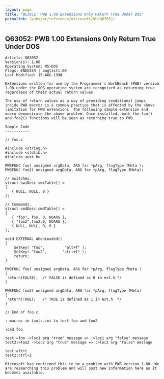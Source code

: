 ```yaml
---
layout: page
title: "Q63052: PWB 1.00 Extensions Only Return True Under DOS"
permalink: /pubs/pc/reference/microsoft/kb/Q63052/
---
```


## Q63052: PWB 1.00 Extensions Only Return True Under DOS

	Article: Q63052
	Version(s): 1.00
	Operating System: MS-DOS
	Flags: ENDUSER | buglist1.00
	Last Modified: 15-AUG-1990
	
	Extensions written for use by the Programmer's WorkBench (PWB) version
	1.00 under the DOS operating system are recognized as returning true
	regardless of their actual return values.
	
	The use of return values as a way of providing conditional jumps
	inside PWB macros is a common practice that is affected by the above
	limitation for PWB extensions. The following sample extension and
	macro demonstrate the above problem. Once installed, both the foo()
	and foo2() functions will be seen as returning true to PWB.
	
	Sample Code
	-----------
	
	// foo.c
	
	#include <string.h>
	#include <stdlib.h>
	#include <ext.h>
	
	PWBFUNC foo( unsigned argData, ARG far *pArg, flagType fMeta );
	PWBFUNC foo2( unsigned argData, ARG far *pArg, flagType fMeta);
	
	// Switches.
	struct swiDesc swiTable[] =
	{
	   { NULL, NULL, 0 }
	};
	
	// Commands.
	struct cmdDesc cmdTable[] =
	{
	   { "foo", foo, 0, NOARG },
	   { "foo2",foo2,0, NOARG },
	   { NULL, NULL, 0, 0 }
	};
	
	void EXTERNAL WhenLoaded()
	{
	    SetKey( "foo",         "alt+f" );
	    SetKey( "foo2",       "ctrl+f" );
	    return;
	}
	
	PWBFUNC foo( unsigned argData, ARG far *pArg, flagType fMeta )
	{
	 return(FALSE);  /* FALSE is defined as 0 in ext.h */
	}
	
	PWBFUNC foo2( unsigned argData, ARG far *pArg, flagType fMeta)
	{
	 return(TRUE);   /* TRUE is defined as 1 in ext.h  */
	}
	
	// End of foo.c
	
	; macros in tools.ini to test foo and foo2
	
	load foo
	
	test:=foo ->loc1 arg "true" message => :>loc1 arg "false" message
	test2:=foo2 ->loc2 arg "true" message => :>loc2 arg "false" message
	
	test:alt+t
	test2:ctrl+2
	
	Microsoft has confirmed this to be a problem with PWB version 1.00. We
	are researching this problem and will post new information here as it
	becomes available.
